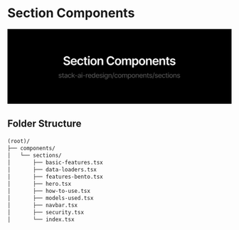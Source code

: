 # Section Components

![sections-banner](../../public/github/github-banner-components-section.png)

## Folder Structure

```
(root)/
├── components/
│   └── sections/
│       ├── basic-features.tsx
│       ├── data-loaders.tsx
│       ├── features-bento.tsx
│       ├── hero.tsx
│       ├── how-to-use.tsx
│       ├── models-used.tsx
│       ├── navbar.tsx
│       ├── security.tsx
│       └── index.tsx
```
